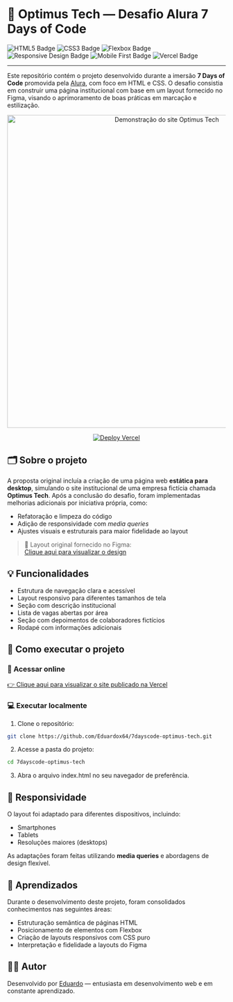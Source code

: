 # 🧠 Optimus Tech — Desafio Alura 7 Days of Code

<p>
  <img src="https://img.shields.io/badge/HTML5-E34F26?style=for-the-badge&logo=html5&logoColor=white" alt="HTML5 Badge"/>
  <img src="https://img.shields.io/badge/CSS3-1572B6?style=for-the-badge&logo=css3&logoColor=white" alt="CSS3 Badge"/>
  <img src="https://img.shields.io/badge/Flexbox-000000?style=for-the-badge&logo=css3&logoColor=white" alt="Flexbox Badge"/>
  <img src="https://img.shields.io/badge/Responsive%20Design-2196F3?style=for-the-badge&logo=css3&logoColor=white" alt="Responsive Design Badge"/>
  <img src="https://img.shields.io/badge/Mobile--First-00C897?style=for-the-badge" alt="Mobile First Badge"/>
  <img src="https://img.shields.io/badge/Vercel-000?style=for-the-badge&logo=vercel&logoColor=white" alt="Vercel Badge"/>
</p>

---

Este repositório contém o projeto desenvolvido durante a imersão **7 Days of Code** promovida pela [Alura](https://www.alura.com.br/), com foco em HTML e CSS. O desafio consistia em construir uma página institucional com base em um layout fornecido no Figma, visando o aprimoramento de boas práticas em marcação e estilização.

<p align="center">
  <img src="https://raw.githubusercontent.com/Eduardox64/7dayscode-optimus-tech/main/assets/preview.gif" alt="Demonstração do site Optimus Tech" width="720">
</p>

<p align="center">
  <a href="https://7dayscode-optimus-tech.vercel.app/">
    <img src="https://img.shields.io/badge/Deploy-Vercel-000?style=for-the-badge&logo=vercel&logoColor=white" alt="Deploy Vercel">
  </a>
</p>

## 🗂 Sobre o projeto

A proposta original incluía a criação de uma página web **estática para desktop**, simulando o site institucional de uma empresa fictícia chamada **Optimus Tech**. Após a conclusão do desafio, foram implementadas melhorias adicionais por iniciativa própria, como:

- Refatoração e limpeza do código
- Adição de responsividade com *media queries*
- Ajustes visuais e estruturais para maior fidelidade ao layout

> 📎 Layout original fornecido no Figma:  
> [Clique aqui para visualizar o design](https://www.figma.com/design/mm3MLozvUDGhDRTxSLlGL5/7daysOfCode-HTML-CSS?node-id=0-1&p=f&t=8H6SXAZC3i2JoUQV-0)

## 💡 Funcionalidades

- Estrutura de navegação clara e acessível
- Layout responsivo para diferentes tamanhos de tela
- Seção com descrição institucional
- Lista de vagas abertas por área
- Seção com depoimentos de colaboradores fictícios
- Rodapé com informações adicionais

## 🚀 Como executar o projeto

### 🔗 Acessar online

[👉 Clique aqui para visualizar o site publicado na Vercel](https://7dayscode-optimus-tech.vercel.app/)

### 💻 Executar localmente

1. Clone o repositório:
   
```bash
git clone https://github.com/Eduardox64/7dayscode-optimus-tech.git
```

2. Acesse a pasta do projeto:

```bash
cd 7dayscode-optimus-tech
```

3. Abra o arquivo index.html no seu navegador de preferência.

## 📱 Responsividade

O layout foi adaptado para diferentes dispositivos, incluindo:

- Smartphones
- Tablets
- Resoluções maiores (desktops)

As adaptações foram feitas utilizando **media queries** e abordagens de design flexível.

## 📘 Aprendizados

Durante o desenvolvimento deste projeto, foram consolidados conhecimentos nas seguintes áreas:

- Estruturação semântica de páginas HTML
- Posicionamento de elementos com Flexbox
- Criação de layouts responsivos com CSS puro
- Interpretação e fidelidade a layouts do Figma

## 👨‍💻 Autor

Desenvolvido por [Eduardo](https://github.com/Eduardox64) — entusiasta em desenvolvimento web e em constante aprendizado.
